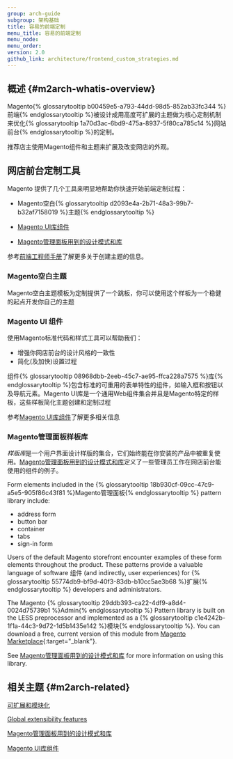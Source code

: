 ```yaml
---
group: arch-guide
subgroup: 架构基础
title: 容易的前端定制
menu_title: 容易的前端定制
menu_node:
menu_order:
version: 2.0
github_link: architecture/frontend_custom_strategies.md
---
```


## 概述 {#m2arch-whatis-overview}

Magento{% glossarytooltip b00459e5-a793-44dd-98d5-852ab33fc344 %}前端{% endglossarytooltip %}被设计成用高度可扩展的主题做为核心定制机制来优化{% glossarytooltip 1a70d3ac-6bd9-475a-8937-5f80ca785c14 %}网站前台{% endglossarytooltip %}的定制。

推荐店主使用Magento组件和主题来扩展及改变网店的外观。

## 网店前台定制工具

Magento 提供了几个工具来明显地帮助你快速开始前端定制过程：

* Magento空白{% glossarytooltip d2093e4a-2b71-48a3-99b7-b32af7158019 %}主题{% endglossarytooltip %}

* <a href="{{ page.baseurl }}/ui-components/ui-component.html">Magento UI库组件</a>

* <a href="{{ page.baseurl }}/pattern-library/bk-pattern.html">Magento管理面板用到的设计模式和库</a>

参考<a href="{{ page.baseurl }}/frontend-dev-guide/bk-frontend-dev-guide.html">前端工程师手册</a>了解更多关于创建主题的信息。

### Magento空白主题

Magento空白主题模板为定制提供了一个跳板，你可以使用这个样板为一个稳健的起点开发你自己的主题

### Magento UI 组件
使用Magento标准代码和样式工具可以帮助我们：

* 增强你网店前台的设计风格的一致性
* 简化(及加快)设置过程

组件{% glossarytooltip 08968dbb-2eeb-45c7-ae95-ffca228a7575 %}库{% endglossarytooltip %}包含标准的可重用的表单特性的组件，如输入框和按钮以及导航元素。Magento UI库是一个通用Web组件集合并且是Magento特定的样板，这些样板简化主题创建和定制过程

参考<a href="{{ page.baseurl }}/ui-components/ui-component.html">Magento UI库组件</a>了解更多相关信息

### Magento管理面板样板库

<i>样版库</i>是一个用户界面设计样版的集合，它们始终能在你安装的产品中被重复使用。<a href="{{ page.baseurl }}/pattern-library/bk-pattern.html">Magento管理面板用到的设计模式和库</a>定义了一些管理员工作在网店前台能使用的组件的例子。

Form elements included in the {% glossarytooltip 18b930cf-09cc-47c9-a5e5-905f86c43f81 %}Magento管理面板{% endglossarytooltip %} pattern library include:

* address form
* button bar
* container
* tabs
* sign-in form

Users of the default Magento storefront encounter examples of these form elements throughout the product. These patterns provide a valuable language of software 组件 (and indirectly, user experiences) for {% glossarytooltip 55774db9-bf9d-40f3-83db-b10cc5ae3b68 %}扩展{% endglossarytooltip %} developers and administrators.

The Magento {% glossarytooltip 29ddb393-ca22-4df9-a8d4-0024d75739b1 %}Admin{% endglossarytooltip %} Pattern library is built on the LESS preprocessor and implemented as a {% glossarytooltip c1e4242b-1f1a-44c3-9d72-1d5b1435e142 %}模块{% endglossarytooltip %}. You can download a free, current version of this module from [Magento Marketplace](https://marketplace.magento.com/){:target="_blank"}.

See <a href="{{ page.baseurl }}/pattern-library/bk-pattern.html">Magento管理面板用到的设计模式和库</a> for more information on using this library.

## 相关主题 {#m2arch-related}

<a href="{{ page.baseurl }}/architecture/extensibility.html">可扩展和模块化</a>

<a href="{{ page.baseurl }}/architecture/global_extensibility_features.html">Global extensibility features</a>

<a href="{{ page.baseurl }}/pattern-library/bk-pattern.html">Magento管理面板用到的设计模式和库</a>

<a href="{{ page.baseurl }}/ui-components/ui-component.html">Magento UI库组件</a>
